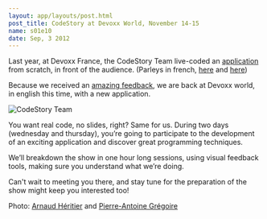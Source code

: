 ```yaml
---
layout: app/layouts/post.html
post_title: CodeStory at Devoxx World, November 14-15
name: s01e10
date: Sep, 3 2012
---
```


Last year, at Devoxx France, the CodeStory Team live-coded an [application](http://prod.code-story.net/index.html) from scratch, in front of the audience. (Parleys in french, [here](http://www.parleys.com/#st=5&id=3174&sl=0) and [here](http://www.parleys.com/#st=5&id=3179&sl=0))

Because we received an [amazing feedback](http://www.google.com/#hl=en&q=codestory+devoxx), we are back at Devoxx world, in english this time, with a new application.

![CodeStory Team](/assets/img/blog/team.jpeg)

You want real code, no slides, right? Same for us. During two days (wednesday and thursday), you’re going to participate to the development of an exciting application and discover great programming techniques.

We’ll breakdown the show in one hour long sessions, using visual feedback tools, making sure you understand what we’re doing.

Can't wait to meeting you there, and stay tune for the preparation of the show might keep you interested too!

Photo: [Arnaud Héritier](https://plus.google.com/u/0/105461265446151835406/photos) and [Pierre-Antoine Grégoire](https://plus.google.com/118041907032714528693/photos)